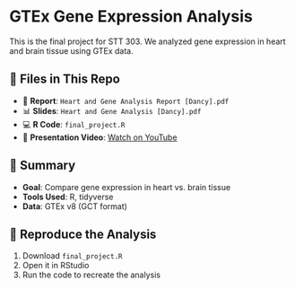# GTEx Gene Expression Analysis

This is the final project for STT 303. We analyzed gene expression in heart and brain tissue using GTEx data.

## 📁 Files in This Repo

- 📝 **Report**: `Heart and Gene Analysis Report [Dancy].pdf`
- 📊 **Slides**: `Heart and Gene Analysis [Dancy].pdf`
- 💻 **R Code**: `final_project.R`
- 🎥 **Presentation Video**: [Watch on YouTube](https://youtu.be/w6KaiYMRKmo?si=vYrSghloE4nJO9Fb)

## 📌 Summary

- **Goal**: Compare gene expression in heart vs. brain tissue
- **Tools Used**: R, tidyverse
- **Data**: GTEx v8 (GCT format)

## 📄 Reproduce the Analysis

1. Download `final_project.R`
2. Open it in RStudio
3. Run the code to recreate the analysis
